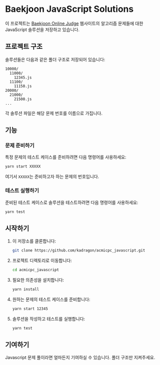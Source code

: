 # Baekjoon JavaScript Solutions

이 프로젝트는 [Baekjoon Online Judge](https://www.acmicpc.net/) 웹사이트의 알고리즘 문제들에 대한 JavaScript 솔루션을 저장하고 있습니다.

## 프로젝트 구조

솔루션들은 다음과 같은 폴더 구조로 저장되어 있습니다:

```plaintext
10000/
  11000/
    12345.js
  11100/
    11150.js
20000/
  21000/
    21500.js
...
```

각 솔루션 파일은 해당 문제 번호를 이름으로 가집니다.

## 기능

### 문제 준비하기

특정 문제의 테스트 케이스를 준비하려면 다음 명령어를 사용하세요:

```bash
yarn start XXXXX
```

여기서 `XXXXX`는 준비하고자 하는 문제의 번호입니다.

### 테스트 실행하기

준비된 테스트 케이스로 솔루션을 테스트하려면 다음 명령어를 사용하세요:

```bash
yarn test
```

## 시작하기

1. 이 저장소를 클론합니다:

   ```bash
   git clone https://github.com/kadragon/acmicpc_javascript.git
   ```

2. 프로젝트 디렉토리로 이동합니다:

   ```bash
   cd acmicpc_javascript
   ```

3. 필요한 의존성을 설치합니다:

   ```bash
   yarn install
   ```

4. 원하는 문제의 테스트 케이스를 준비합니다:

   ```bash
   yarn start 12345
   ```

5. 솔루션을 작성하고 테스트를 실행합니다:

   ```bash
   yarn test
   ```

## 기여하기

Javascript 문제 풀이라면 얼마든지 기여하실 수 있습니다. 폴더 구조만 지켜주세요.
